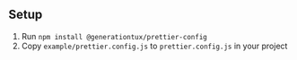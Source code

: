 ## Setup

1.  Run `npm install @generationtux/prettier-config`
2.  Copy `example/prettier.config.js` to `prettier.config.js` in your project
